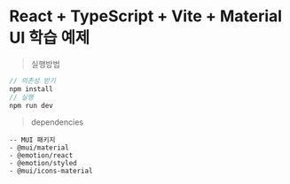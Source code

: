 # React + TypeScript + Vite + Material UI 학습 예제

> 실행방법
```ts
// 의존성 받기
npm install
// 실행
npm run dev
```


> dependencies
```text
-- MUI 패키지
- @mui/material
- @emotion/react
- @emotion/styled
- @mui/icons-material
```
